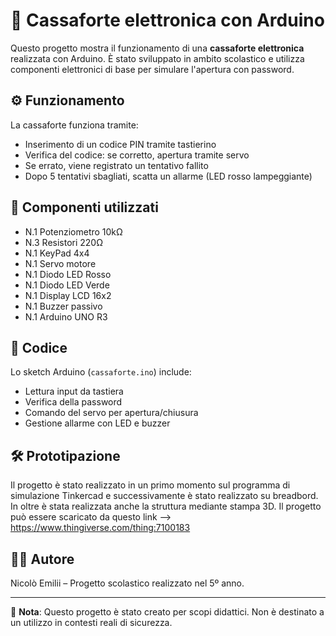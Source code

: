 # 🔐 Cassaforte elettronica con Arduino

Questo progetto mostra il funzionamento di una **cassaforte elettronica** realizzata con Arduino. È stato sviluppato in ambito scolastico e utilizza componenti elettronici di base per simulare l'apertura con password.

## ⚙️ Funzionamento

La cassaforte funziona tramite:
- Inserimento di un codice PIN tramite tastierino
- Verifica del codice: se corretto, apertura tramite servo
- Se errato, viene registrato un tentativo fallito
- Dopo 5 tentativi sbagliati, scatta un allarme (LED rosso lampeggiante)

## 🧩 Componenti utilizzati

- N.1 Potenziometro 10kΩ
- N.3 Resistori 220Ω
- N.1 KeyPad 4x4
- N.1 Servo motore
- N.1 Diodo LED Rosso
- N.1 Diodo LED Verde
- N.1 Display LCD 16x2
- N.1 Buzzer passivo
- N.1 Arduino UNO R3

## 💾 Codice

Lo sketch Arduino (`cassaforte.ino`) include:
- Lettura input da tastiera
- Verifica della password
- Comando del servo per apertura/chiusura
- Gestione allarme con LED e buzzer

## 🛠️ Prototipazione

Il progetto è stato realizzato in un primo momento sul programma di simulazione Tinkercad e successivamente è stato realizzato su breadbord. In oltre è stata realizzata anche la struttura mediante stampa 3D. Il progetto può essere scaricato da questo link --> https://www.thingiverse.com/thing:7100183

## 👨‍💻 Autore

Nicolò Emilii – Progetto scolastico realizzato nel 5º anno.

---

🔗 **Nota**: Questo progetto è stato creato per scopi didattici. Non è destinato a un utilizzo in contesti reali di sicurezza.
